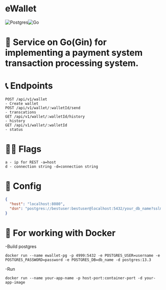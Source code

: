 # eWallet

![Postgres](https://img.shields.io/badge/postgres-%23316192.svg?style=for-the-badge&logo=postgresql&logoColor=white)![Go](https://img.shields.io/badge/go-%2300ADD8.svg?style=for-the-badge&logo=go&logoColor=white)

# 🎲 Service on Go(Gin) for implementing a payment system transaction processing system.

# 📞 Endpoints
```http
POST /api/v1/wallet
- Create wallet
POST /api/v1/wallet/:walletId/send
- transcations
GET /api/v1/wallet/:walletId/history
- history
GET /api/v1/wallet/:walletId
- status
```

# 🏴‍☠️ Flags
```
a - ip for REST -a=host
d - connection string -d=connection string
```

# 🧩 Config

```json
{
  "host": "localhost:8080",
  "dsn": "postgres://bestuser:bestuser@localhost:5432/your_db_name?sslmode=disable"
}
```

# 💎 For working with Docker
-Build postgres
```
docker run --name ewallet-pg -p 4999:5432 -e POSTGRES_USER=username -e POSTGRES_PASSWORD=password -e POSTGRES_DB=db_name -d postgres:13.3
```
-Run
```
docker run --name your-app-name -p host-port:container-port -d your-app-image
```
